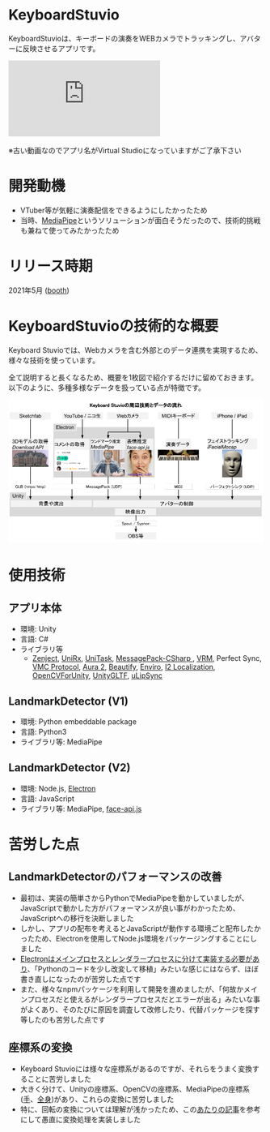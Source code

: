 # KeyboardStuvio
KeyboardStuvioは、キーボードの演奏をWEBカメラでトラッキングし、アバターに反映させるアプリです。

<div class="ratio ratio-16x9 mb-3">
    <iframe src="https://www.youtube.com/embed/CguZWeJUuKs?si=axfc4pe0Ww9_rgqH&amp;start=17" title="YouTube video player" frameborder="0" allow="accelerometer; autoplay; clipboard-write; encrypted-media; gyroscope; picture-in-picture; web-share" referrerpolicy="strict-origin-when-cross-origin" allowfullscreen></iframe>
</div>

※古い動画なのでアプリ名がVirtual Studioになっていますがご了承下さい

# 開発動機
- VTuber等が気軽に演奏配信をできるようにしたかったため
- 当時、[MediaPipe](https://github.com/google-ai-edge/mediapipe)というソリューションが面白そうだったので、技術的挑戦も兼ねて使ってみたかったため

# リリース時期
2021年5月 ([booth](https://natsunatsu.booth.pm/items/2956377))

# KeyboardStuvioの技術的な概要
Keyboard Stuvioでは、Webカメラを含む外部とのデータ連携を実現するため、様々な技術を使っています。

全て説明すると長くなるため、概要を1枚図で紹介するだけに留めておきます。  
以下のように、多種多様なデータを扱っている点が特徴です。
<div class="ratio ratio-16x9 mb-3">
    <img src="./assets/dist/img/keyboard_stuvio/slide0.png">
</div>

# 使用技術
## アプリ本体
- 環境: Unity
- 言語: C#
- ライブラリ等
  - [Zenject](https://github.com/modesttree/Zenject), [UniRx](https://github.com/neuecc/UniRx), [UniTask](https://github.com/Cysharp/UniTask), [MessagePack-CSharp
](https://github.com/MessagePack-CSharp/MessagePack-CSharp), [VRM](https://github.com/vrm-c/UniVRM), Perfect Sync, [VMC Protocol](https://protocol.vmc.info/), [Aura 2](https://assetstore.unity.com/packages/tools/particles-effects/aura-2-volumetric-lighting-fog-137148), [Beautify](https://assetstore.unity.com/packages/vfx/shaders/fullscreen-camera-effects/beautify-3-advanced-post-processing-233073), [Enviro](https://assetstore.unity.com/packages/tools/particles-effects/enviro-sky-and-weather-33963), [I2 Localization](https://assetstore.unity.com/packages/tools/localization/i2-localization-14884), [OpenCVForUnity](https://assetstore.unity.com/packages/tools/integration/opencv-for-unity-21088), [UnityGLTF](https://github.com/KhronosGroup/UnityGLTF), [uLipSync](https://github.com/hecomi/uLipSync)

## LandmarkDetector (V1)
- 環境: Python embeddable package
- 言語: Python3
- ライブラリ等: MediaPipe
## LandmarkDetector (V2)
- 環境: Node.js, [Electron](https://www.electronjs.org/ja/)
- 言語: JavaScript
- ライブラリ等: MediaPipe, [face-api.js](https://github.com/justadudewhohacks/face-api.js)

# 苦労した点
## LandmarkDetectorのパフォーマンスの改善
- 最初は、実装の簡単さからPythonでMediaPipeを動かしていましたが、JavaScriptで動かした方がパフォーマンスが良い事がわかったため、JavaScriptへの移行を決断しました
- しかし、アプリの配布を考えるとJavaScriptが動作する環境ごと配布したかったため、Electronを使用してNode.js環境をパッケージングすることにしました
- [Electronはメインプロセスとレンダラープロセスに分けて実装する必要があり](https://www.electronjs.org/ja/docs/latest/tutorial/process-model)、「Pythonのコードを少し改変して移植」みたいな感じにはならず、ほぼ書き直しになったのが苦労した点です
- また、様々なnpmパッケージを利用して開発を進めましたが、「何故かメインプロセスだと使えるがレンダラープロセスだとエラーが出る」みたいな事がよくあり、そのたびに原因を調査して改修したり、代替パッケージを探す等したのも苦労した点です

## 座標系の変換
- Keyboard Stuvioには様々な座標系があるのですが、それらをうまく変換することに苦労しました
- 大きく分けて、Unityの座標系、OpenCVの座標系、MediaPipeの座標系([手](https://ai.google.dev/edge/mediapipe/solutions/vision/hand_landmarker/web_js?hl=ja#handle_and_display_results)、[全身](https://ai.google.dev/edge/mediapipe/solutions/vision/pose_landmarker/web_js?hl=ja#handle_and_display_results))があり、これらの変換に苦労しました
- 特に、回転の変換については理解が浅かったため、この[あたりの記事](https://qiita.com/drken/items/0639cf34cce14e8d58a5)を参考にして愚直に変換処理を実装しました

